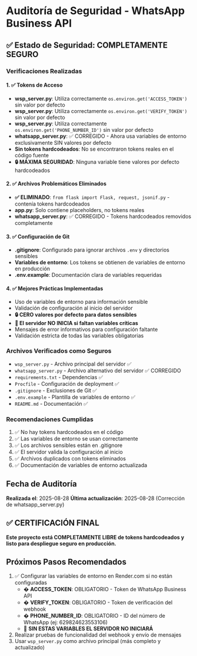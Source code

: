 # Auditoría de Seguridad - WhatsApp Business API

## ✅ Estado de Seguridad: COMPLETAMENTE SEGURO

### Verificaciones Realizadas

#### 1. ✅ Tokens de Acceso
- **wsp_server.py**: Utiliza correctamente `os.environ.get('ACCESS_TOKEN')` sin valor por defecto
- **wsp_server.py**: Utiliza correctamente `os.environ.get('VERIFY_TOKEN')` sin valor por defecto
- **wsp_server.py**: Utiliza correctamente `os.environ.get('PHONE_NUMBER_ID')` sin valor por defecto
- **whatsapp_server.py**: ✅ CORREGIDO - Ahora usa variables de entorno exclusivamente SIN valores por defecto
- **Sin tokens hardcodeados**: No se encontraron tokens reales en el código fuente
- **🔒 MÁXIMA SEGURIDAD**: Ninguna variable tiene valores por defecto hardcodeados

#### 2. ✅ Archivos Problemáticos Eliminados
- **✅ ELIMINADO**: `from flask import Flask, request, jsonif.py` - contenía tokens hardcodeados
- **app.py**: Solo contiene placeholders, no tokens reales
- **whatsapp_server.py**: ✅ CORREGIDO - Tokens hardcodeados removidos completamente

#### 3. ✅ Configuración de Git
- **.gitignore**: Configurado para ignorar archivos `.env` y directorios sensibles
- **Variables de entorno**: Los tokens se obtienen de variables de entorno en producción
- **.env.example**: Documentación clara de variables requeridas

#### 4. ✅ Mejores Prácticas Implementadas
- Uso de variables de entorno para información sensible
- Validación de configuración al inicio del servidor
- **🔒 CERO valores por defecto para datos sensibles**
- **🚨 El servidor NO INICIA si faltan variables críticas**
- Mensajes de error informativos para configuración faltante
- Validación estricta de todas las variables obligatorias

### Archivos Verificados como Seguros
- `wsp_server.py` - Archivo principal del servidor ✅
- `whatsapp_server.py` - Archivo alternativo del servidor ✅ CORREGIDO
- `requirements.txt` - Dependencias ✅
- `Procfile` - Configuración de deployment ✅
- `.gitignore` - Exclusiones de Git ✅
- `.env.example` - Plantilla de variables de entorno ✅
- `README.md` - Documentación ✅

### Recomendaciones Cumplidas
1. ✅ No hay tokens hardcodeados en el código
2. ✅ Las variables de entorno se usan correctamente
3. ✅ Los archivos sensibles están en .gitignore
4. ✅ El servidor valida la configuración al inicio
5. ✅ Archivos duplicados con tokens eliminados
6. ✅ Documentación de variables de entorno actualizada

## Fecha de Auditoría
**Realizada el**: 2025-08-28
**Última actualización**: 2025-08-28 (Corrección de whatsapp_server.py)

## ✅ CERTIFICACIÓN FINAL
**Este proyecto está COMPLETAMENTE LIBRE de tokens hardcodeados y listo para despliegue seguro en producción.**

## Próximos Pasos Recomendados
1. ✅ Configurar las variables de entorno en Render.com si no están configuradas
   - � **ACCESS_TOKEN**: OBLIGATORIO - Token de WhatsApp Business API
   - � **VERIFY_TOKEN**: OBLIGATORIO - Token de verificación del webhook  
   - � **PHONE_NUMBER_ID**: OBLIGATORIO - ID del número de WhatsApp (ej: 629824623553106)
   - 🚨 **SIN ESTAS VARIABLES EL SERVIDOR NO INICIARÁ**
2. Realizar pruebas de funcionalidad del webhook y envío de mensajes
3. Usar `wsp_server.py` como archivo principal (más completo y actualizado)
